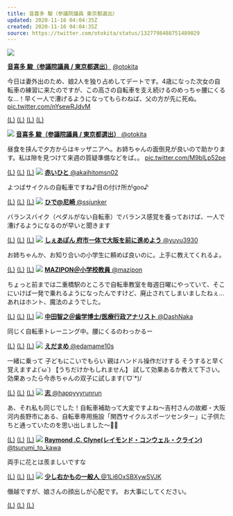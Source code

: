 ```yaml
---
title: 音喜多 駿（参議院議員 東京都選出）
updated: 2020-11-16 04:04:35Z
created: 2020-11-16 04:04:35Z
source: https://twitter.com/otokita/status/1327798488751489029
---
```


 [![](https://pbs.twimg.com/profile_images/1245741510466756608/2cwSV35Q_normal.jpg)](https://mobile.twitter.com/otokita?p=i)

 [**音喜多 駿（参議院議員 / 東京都選出）**](https://mobile.twitter.com/otokita?p=s)
 [  @otokita](https://mobile.twitter.com/otokita?p=s)

今日は妻外出のため、娘2人を独り占めしてデートです。4歳になった次女の自転車の練習に来たのですが、この高さの自転車を支え続けるのめっちゃ腰にくるな…！早く一人で漕げるようになってもらわねば、父の方が先に死ぬ。 [pic.twitter.com/nYsewRJdvM](https://t.co/nYsewRJdvM)

 [(L)](https://mobile.twitter.com/otokita/reply/1327798488751489029?p=r)  [(L)](https://mobile.twitter.com/statuses/1327798488751489029/retweet?p=t)  [(L)](https://mobile.twitter.com/statuses/1327798488751489029/favorite?p=f&authenticity_token=bc9da14998e7849270c5eb6ae1ee23659fb2d39b)  [(L)](https://mobile.twitter.com/otokita/status/1327798488751489029/actions)

 [![](https://pbs.twimg.com/profile_images/1245741510466756608/2cwSV35Q_normal.jpg)](https://mobile.twitter.com/otokita?p=i)  [**音喜多 駿（参議院議員 / 東京都選出）**     @otokita](https://mobile.twitter.com/otokita?p=s)

昼食を挟んで夕方からはキッザニアへ。お姉ちゃんの面倒見が良いので助かります。私は隙を見つけて来週の質疑準備などをば。。 [pic.twitter.com/M9blLp52pe](https://t.co/M9blLp52pe)

   [(L)](https://mobile.twitter.com/otokita/reply/1327888596301275137?p=r)  [(L)](https://mobile.twitter.com/statuses/1327888596301275137/retweet?p=t)  [(L)](https://mobile.twitter.com/statuses/1327888596301275137/favorite?p=f&authenticity_token=bc9da14998e7849270c5eb6ae1ee23659fb2d39b)    [![](https://pbs.twimg.com/profile_images/1322387236399112193/uPQj7P6t_normal.jpg)](https://mobile.twitter.com/akaihitomsn02?p=i)  [**赤いひと**     @akaihitomsn02](https://mobile.twitter.com/akaihitomsn02?p=s)

よつばサイクルの自転車ですね♪目の付け所がgoo♪

   [(L)](https://mobile.twitter.com/akaihitomsn02/reply/1327800810512601088?p=r)  [(L)](https://mobile.twitter.com/statuses/1327800810512601088/retweet?p=t)  [(L)](https://mobile.twitter.com/statuses/1327800810512601088/favorite?p=f&authenticity_token=bc9da14998e7849270c5eb6ae1ee23659fb2d39b)    [![](https://pbs.twimg.com/profile_images/1275326305639129089/4YLUQHtl_normal.jpg)](https://mobile.twitter.com/ssjunker?p=i)  [**ひで@尼崎**     @ssjunker](https://mobile.twitter.com/ssjunker?p=s)

バランスバイク（ペダルがない自転車）でバランス感覚を養っておけば、一人で漕げるようになるのが早いと聞きます

   [(L)](https://mobile.twitter.com/ssjunker/reply/1327812909364178944?p=r)  [(L)](https://mobile.twitter.com/statuses/1327812909364178944/retweet?p=t)  [(L)](https://mobile.twitter.com/statuses/1327812909364178944/favorite?p=f&authenticity_token=bc9da14998e7849270c5eb6ae1ee23659fb2d39b)    [![](https://pbs.twimg.com/profile_images/1315490280825479168/AxX53Rn__normal.png)](https://mobile.twitter.com/yuyu3930?p=i)  [**しぇあぽん 府市一体で大阪を前に進めよう**     @yuyu3930](https://mobile.twitter.com/yuyu3930?p=s)

お姉ちゃんか、お知り合いの小学生に頼めば良いのに。上手に教えてくれるよ。

   [(L)](https://mobile.twitter.com/yuyu3930/reply/1327813986629296128?p=r)  [(L)](https://mobile.twitter.com/statuses/1327813986629296128/retweet?p=t)  [(L)](https://mobile.twitter.com/statuses/1327813986629296128/favorite?p=f&authenticity_token=bc9da14998e7849270c5eb6ae1ee23659fb2d39b)    [![](https://pbs.twimg.com/profile_images/1292486219/Q_____normal.gif)](https://mobile.twitter.com/mazipon?p=i)  [**MAZIPON＠小学校教員**     @mazipon](https://mobile.twitter.com/mazipon?p=s)

ちょっと前までは二重橋駅のところで自転車教室を毎週日曜にやっていて、そこにいけば一発で乗れるようになったんですけど、廃止されてしまいましたねぇ…
あれはホント、魔法のようでした。

   [(L)](https://mobile.twitter.com/mazipon/reply/1327890223515111425?p=r)  [(L)](https://mobile.twitter.com/statuses/1327890223515111425/retweet?p=t)  [(L)](https://mobile.twitter.com/statuses/1327890223515111425/favorite?p=f&authenticity_token=bc9da14998e7849270c5eb6ae1ee23659fb2d39b)    [![](https://pbs.twimg.com/profile_images/1256184493943083009/cCmJqxqj_normal.jpg)](https://mobile.twitter.com/DashNaka?p=i)  [**中田智之＠歯学博士/医療行政アナリスト**     @DashNaka](https://mobile.twitter.com/DashNaka?p=s)

同じく自転車トレーニング中。腰にくるのわっかるー

   [(L)](https://mobile.twitter.com/DashNaka/reply/1327979400076279809?p=r)  [(L)](https://mobile.twitter.com/statuses/1327979400076279809/retweet?p=t)  [(L)](https://mobile.twitter.com/statuses/1327979400076279809/favorite?p=f&authenticity_token=bc9da14998e7849270c5eb6ae1ee23659fb2d39b)    [![](https://pbs.twimg.com/profile_images/1306405282990366720/fUsKc67x_normal.jpg)](https://mobile.twitter.com/edamame10s?p=i)  [**えだまめ**     @edamame10s](https://mobile.twitter.com/edamame10s?p=s)

一緒に乗って 子どもにこいでもらい 親はハンドル操作だけする そうすると早く覚えますよ(´ω`) 【うちだけかもしれません】 試して効果あるか教えて下さい。 効果あったら今赤ちゃんの双子に試します\(ˊᗜˋ*)/

   [(L)](https://mobile.twitter.com/edamame10s/reply/1327995769245241345?p=r)  [(L)](https://mobile.twitter.com/statuses/1327995769245241345/retweet?p=t)  [(L)](https://mobile.twitter.com/statuses/1327995769245241345/favorite?p=f&authenticity_token=bc9da14998e7849270c5eb6ae1ee23659fb2d39b)    [![](https://pbs.twimg.com/profile_images/1185887282596700162/L7nqbEI9_normal.jpg)](https://mobile.twitter.com/happyyyrunrun?p=i)  [**志**     @happyyyrunrun](https://mobile.twitter.com/happyyyrunrun?p=s)

あ、それ私も同じでした！自転車補助って大変ですよね～吉村さんの故郷・大阪 河内長野市にある、自転車専用施設「関西サイクルスポーツセンター」に子供たちと通っていたのを思い出しました～🚴‍♀️

   [(L)](https://mobile.twitter.com/happyyyrunrun/reply/1328123676403793920?p=r)  [(L)](https://mobile.twitter.com/statuses/1328123676403793920/retweet?p=t)  [(L)](https://mobile.twitter.com/statuses/1328123676403793920/favorite?p=f&authenticity_token=bc9da14998e7849270c5eb6ae1ee23659fb2d39b)    [![](https://pbs.twimg.com/profile_images/1286649448622223362/0J9ZEKNU_normal.jpg)](https://mobile.twitter.com/tsurumi_to_kawa?p=i)  [**Raymond .C. Clyne(レイモンド・コンウェル・クライン)**     @tsurumi_to_kawa](https://mobile.twitter.com/tsurumi_to_kawa?p=s)

両手に花とは羨ましいですな

   [(L)](https://mobile.twitter.com/tsurumi_to_kawa/reply/1327799744618323968?p=r)  [(L)](https://mobile.twitter.com/statuses/1327799744618323968/retweet?p=t)  [(L)](https://mobile.twitter.com/statuses/1327799744618323968/favorite?p=f&authenticity_token=bc9da14998e7849270c5eb6ae1ee23659fb2d39b)    [![](https://pbs.twimg.com/profile_images/1326115034024402944/2s0WqawB_normal.jpg)](https://mobile.twitter.com/1Li6OxSBXywSVJK?p=i)  [**少し右かもの一般人**     @1Li6OxSBXywSVJK](https://mobile.twitter.com/1Li6OxSBXywSVJK?p=s)

僭越ですが、娘さんの顔出しが心配です。 お大事にしてください。

   [(L)](https://mobile.twitter.com/1Li6OxSBXywSVJK/reply/1327799871231836161?p=r)  [(L)](https://mobile.twitter.com/statuses/1327799871231836161/retweet?p=t)  [(L)](https://mobile.twitter.com/statuses/1327799871231836161/favorite?p=f&authenticity_token=bc9da14998e7849270c5eb6ae1ee23659fb2d39b)